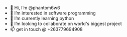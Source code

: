 - 👋 Hi, I’m @phantom6w6
- 👀 I’m interested in software programming
- 🌱 I’m currently learning python
- 💞️ I’m looking to collaborate on world's biggest project
- 📫 get in touch @ +263779694908

<!---
phantom6w6/phantom6w6 is a ✨ special ✨ repository because its `README.md` (this file) appears on your GitHub profile.
You can click the Preview link to take a look at your changes.
--->
